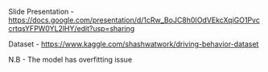 Slide Presentation - https://docs.google.com/presentation/d/1cRw_BoJC8h0IOdVEkcXqiGO1PvccrtqsYFPW0YL2lHY/edit?usp=sharing 


Dataset - https://www.kaggle.com/shashwatwork/driving-behavior-dataset 


N.B - The model has overfitting issue
